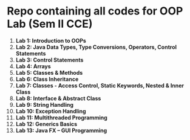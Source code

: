 # Repo containing all codes for OOP Lab (Sem II CCE)

1. **Lab 1: Introduction to OOPs**
2. **Lab 2: Java Data Types, Type Conversions, Operators, Control Statements**
3. **Lab 3: Control Statements**
4. **Lab 4: Arrays**
5. **Lab 5: Classes & Methods**
6. **Lab 6: Class Inheritance**
7. **Lab 7: Classes - Access Control, Static Keywords, Nested & Inner Class**
8. **Lab 8: Interface & Abstract Class**
9. **Lab 9: String Handling**
10. **Lab 10: Exception Handling**
11. **Lab 11: Multithreaded Programming**
12. **Lab 12: Generics Basics**
13. **Lab 13: Java FX – GUI Programming**
